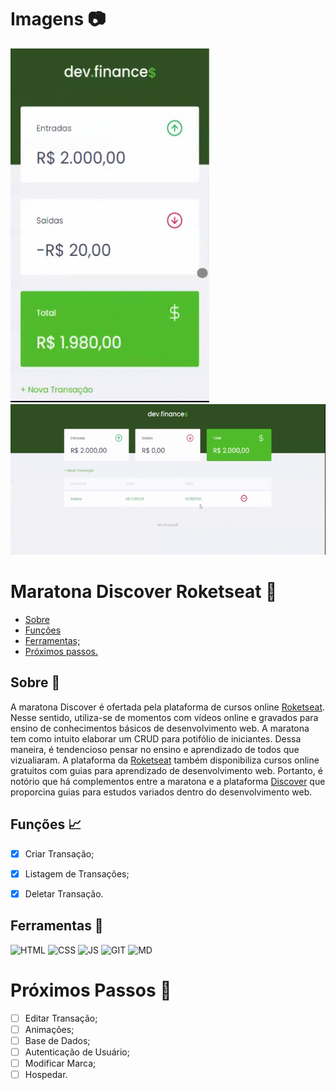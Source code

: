 # Imagens :camera:
<div>
  <p>
    <img src="/assets/Mobile.gif"/>
    <img width="650" src="/assets/Descktop.gif"/>
  </p>
</div>

# Maratona Discover Roketseat :rocket:
* [Sobre](#sobre)
* [Funções](#funções)
* [Ferramentas;](#ferramentas)
* [Próximos passos.](#passos)
<!--* Aprendizado;
* Conclusão-->


<a id="sobre"></a>
## Sobre :book:

A maratona Discover é ofertada pela plataforma de cursos online [Roketseat](https://app.rocketseat.com.br/). Nesse sentido, utiliza-se de momentos com vídeos online e gravados para ensino de conhecimentos básicos de desenvolvimento web. A maratona tem como intuito elaborar um CRUD para potifólio de iniciantes. Dessa maneira, é tendencioso pensar no ensino e aprendizado de todos que vizualiaram. A plataforma da [Roketseat](https://app.rocketseat.com.br/) também disponibiliza cursos online gratuitos com guias para aprendizado de desenvolvimento web. Portanto, é notório que há complementos entre a maratona e a plataforma [Discover](https://app.rocketseat.com.br/discover) que proporcina guias para estudos variados dentro do desenvolvimento web.


<a id="funções"></a>
## Funções :chart_with_upwards_trend:
- [x] Criar Transação;
- [x] Listagem de Transações;
- [x] Deletar Transação.


<a id="ferramentas"></a>
## Ferramentas :wrench:

![HTML](https://img.shields.io/badge/HTML5-E34F26?style=for-the-badge&logo=html5&logoColor=white)
![CSS](https://img.shields.io/badge/CSS3-1572B6?style=for-the-badge&logo=css3&logoColor=white)
![JS](https://img.shields.io/badge/JavaScript-F7DF1E?style=for-the-badge&logo=javascript&logoColor=black)
![GIT](https://img.shields.io/badge/Git-F05032?style=for-the-badge&logo=git&logoColor=white)
![MD](https://img.shields.io/badge/Markdown-000000?style=for-the-badge&logo=markdown&logoColor=white)


<a id="passos"></a>
# Próximos Passos :walking: 
- [ ] Editar Transação;
- [ ] Animações;
- [ ] Base de Dados;
- [ ] Autenticação de Usuário;
- [ ] Modificar Marca;
- [ ] Hospedar.
